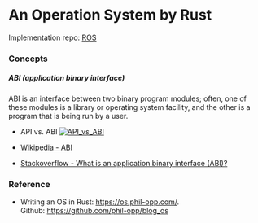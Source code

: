 # An Operation System by Rust

Implementation repo: [ROS](https://github.com/GarfieldZHU/ROS)



### Concepts

##### ABI (application binary interface)
ABI is an interface between two binary program modules; often, one of these modules is a library or operating system facility, and the other is a program that is being run by a user.

- API vs. ABI
[![API_vs_ABI](https://upload.wikimedia.org/wikipedia/commons/thumb/6/68/Linux_kernel_interfaces.svg/2560px-Linux_kernel_interfaces.svg.png)]()

- [Wikipedia - ABI](https://en.wikipedia.org/wiki/Application_binary_interface)
- [Stackoverflow - What is an application binary interface (ABI)?
](https://stackoverflow.com/a/2456882/6732968)

### Reference

- Writing an OS in Rust: https://os.phil-opp.com/.    
  Github: https://github.com/phil-opp/blog_os
